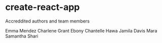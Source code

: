 # create-react-app

Accreddited authors and team members

Emma Mendez
Charlene Grant
Ebony Chantelle
Hawa
Jamila Davis
Mara
Samantha
Shari
